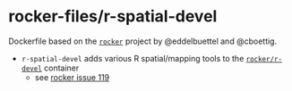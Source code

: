 # rocker-files/r-spatial-devel

Dockerfile based on the [`rocker`](https://github.com/rocker-org/rocker) project by @eddelbuettel and @cboettig.

* `r-spatial-devel` adds various R spatial/mapping tools to the [`rocker/r-devel`](https://registry.hub.docker.com/u/rocker/r-devel/) container
    - see [rocker issue 119](https://github.com/rocker-org/rocker/issues/119)
